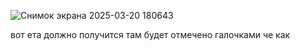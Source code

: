 ![Снимок экрана 2025-03-20 180643](https://github.com/user-attachments/assets/7c47b9be-182e-4204-891d-6a570fd3f0df)

вот ета должно получится там будет отмечено галочками че как 
